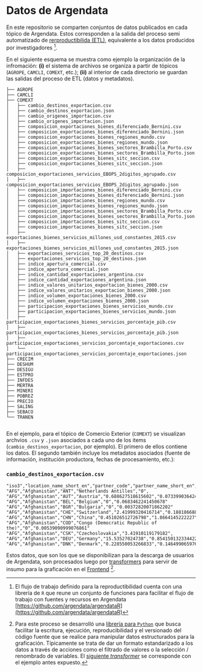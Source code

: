 # Datos de Argendata

En este repositorio se comparten conjuntos de datos publicados en cada tópico de Argendata. Estos corresponden a la salida del proceso semi automatizado de [rerproductibilida (ETL)](https://github.com/argendata/etl), equivalente a los datos producidos por investigadores [^2]. 

[^2]: El flujo de trabajo definido para la reproductibilidad cuenta con una librería de `R` que reune un conjunto de funciones para facilitar el flujo de trabajo con fuentes y recursos en Argendata [https://github.com/argendata/argendataR](https://github.com/argendata/argendataR)

En el siguiente esquema se muestra como ejemplo la organización de la infromación: **(i)** el sistema de archivos se organiza a partir de tópicos (`AGROPE`, `CAMCLI`, `COMEXT`, etc.); **(ii)** al interior de cada directorio se guardan las salidas del proceso de ETL (datos y metadatos). 

```
├── AGROPE
├── CAMCLI
├── COMEXT
│   ├── cambio_destinos_exportacion.csv
│   ├── cambio_destinos_exportacion.json
│   ├── cambio_origenes_importacion.csv
│   ├── cambio_origenes_importacion.json
│   ├── composicion_exportaciones_bienes_diferenciado_Bernini.csv
│   ├── composicion_exportaciones_bienes_diferenciado_Bernini.json
│   ├── composicion_exportaciones_bienes_regiones_mundo.csv
│   ├── composicion_exportaciones_bienes_regiones_mundo.json
│   ├── composicion_exportaciones_bienes_sectores_Brambilla_Porto.csv
│   ├── composicion_exportaciones_bienes_sectores_Brambilla_Porto.json
│   ├── composicion_exportaciones_bienes_sitc_seccion.csv
│   ├── composicion_exportaciones_bienes_sitc_seccion.json
│   ├── composicion_exportaciones_servicios_EBOPS_2digitos_agrupado.csv
│   ├── composicion_exportaciones_servicios_EBOPS_2digitos_agrupado.json
│   ├── composicion_importaciones_bienes_diferenciado_Bernini.csv
│   ├── composicion_importaciones_bienes_diferenciado_Bernini.json
│   ├── composicion_importaciones_bienes_regiones_mundo.csv
│   ├── composicion_importaciones_bienes_regiones_mundo.json
│   ├── composicion_importaciones_bienes_sectores_Brambilla_Porto.csv
│   ├── composicion_importaciones_bienes_sectores_Brambilla_Porto.json
│   ├── composicion_importaciones_bienes_sitc_seccion.csv
│   ├── composicion_importaciones_bienes_sitc_seccion.json
│   ├── exportaciones_bienes_servicios_millones_usd_constantes_2015.csv
│   ├── exportaciones_bienes_servicios_millones_usd_constantes_2015.json
│   ├── exportaciones_servicios_top_20_destinos.csv
│   ├── exportaciones_servicios_top_20_destinos.json
│   ├── indice_apertura_comercial.csv
│   ├── indice_apertura_comercial.json
│   ├── indice_cantidad_exportaciones_argentina.csv
│   ├── indice_cantidad_exportaciones_argentina.json
│   ├── indice_valores_unitarios_exportacion_bienes_2000.csv
│   ├── indice_valores_unitarios_exportacion_bienes_2000.json
│   ├── indice_volumen_exportaciones_bienes_2000.csv
│   ├── indice_volumen_exportaciones_bienes_2000.json
│   ├── participacion_exportaciones_bienes_servicios_mundo.csv
│   ├── participacion_exportaciones_bienes_servicios_mundo.json
│   ├── participacion_exportaciones_bienes_servicios_porcentaje_pib.csv
│   ├── participacion_exportaciones_bienes_servicios_porcentaje_pib.json
│   ├── participacion_exportaciones_servicios_porcentaje_exportaciones.csv
│   └── participacion_exportaciones_servicios_porcentaje_exportaciones.json
├── CRECIM
├── DESHUM
├── DESIGU
├── ESTPRO
├── INFDES
├── MERTRA
├── MINERI
├── POBREZ
├── PRECIO
├── SALING
├── SEBACO
└── TRANEN
 

```

En el ejemplo, para el tópico de Comercio Exterior (`COMEXT`) se visualizan archvios `.csv` y `.json` asociados a cada uno de los items (`cambio_destinos_exportacion`, por ejemplo). El primero de ellos contiene los datos. El segundo también incluye los metadatos asociados (fuente de información, institución productora, fechas de procesamiento, etc.):



### `cambio_destinos_exportacion.csv`
```
"iso3","location_name_short_en","partner_code","partner_name_short_en","export_value_pca","export_value_pcb"
"AFG","Afghanistan","ANT","Netherlands Antilles","0",
"AFG","Afghanistan","AUT","Austria","0.688627518615602","0.0733990364249315"
"AFG","Afghanistan","BEL","Belgium","0","0.0683462241450678"
"AFG","Afghanistan","BGR","Bulgaria","0","0.00372820071862202"
"AFG","Afghanistan","CHE","Switzerland","2.41999320416714","0.188186688833644"
"AFG","Afghanistan","CHN","China","0.451026512726798","1.8664145222227"
"AFG","Afghanistan","COD","Congo (Democratic Republic of the)","0","0.00539090999076861"
"AFG","Afghanistan","CSK","Czechoslovakia","3.41910119179182",
"AFG","Afghanistan","DEU","Germany","15.53527024738","0.854150132334422"
"AFG","Afghanistan","DNK","Denmark","0.228550053266833","0.146499065976512"
```

Estos datos, que son los que se disponibilizan para la descarga de usuarios de Argendata, son procesados luego por [transformers](https://github.com/argendata/transformers) para servir de insumo para la graficación en el [Frontend](https://argendata.fund.ar/) [^1]. 



[^1]: Para este proceso se desarrolló una [librería para `Python`](https://github.com/argendata/data-transformers) que busca facilitar la escritura, ejecución, reproducibilidad y el versionado del código fuente que se realice para manipular datos estructurados para la graficación. Típicamente se trata de dar un formato estandarizado a los datos a través de acciones como el filtrado de valores o la selección / renombrado de variables. El [siguiente _transformer_](https://github.com/argendata/transformers/blob/main/COMEXT/COMEXT_g18_transformer.py) se corresponde con el ejemplo antes expuesto. 




